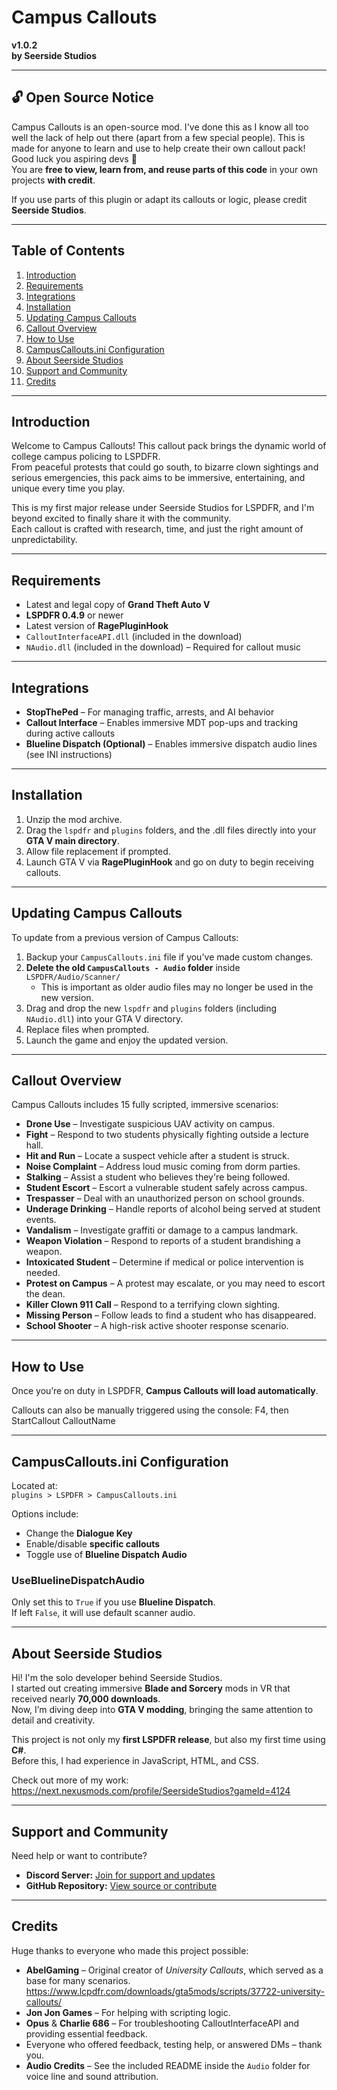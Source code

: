 # Campus Callouts  
**v1.0.2**  
**by Seerside Studios**  

---

## 🔓 Open Source Notice

Campus Callouts is an open-source mod. I've done this as I know all too well the lack of help out there (apart from a few special people). This is made for anyone to learn and use to help create their own callout pack! Good luck you aspiring devs 🥺  
You are **free to view, learn from, and reuse parts of this code** in your own projects **with credit**.

If you use parts of this plugin or adapt its callouts or logic, please credit **Seerside Studios**.  

---

## Table of Contents  
1. [Introduction](#introduction)  
2. [Requirements](#requirements)  
3. [Integrations](#integrations)  
4. [Installation](#installation)  
5. [Updating Campus Callouts](#updating-campus-callouts)  
6. [Callout Overview](#callout-overview)  
7. [How to Use](#how-to-use)  
8. [CampusCallouts.ini Configuration](#campuscalloutsini-configuration)  
9. [About Seerside Studios](#about-seerside-studios)  
10. [Support and Community](#support-and-community)  
11. [Credits](#credits)  

---

## Introduction

Welcome to Campus Callouts! This callout pack brings the dynamic world of college campus policing to LSPDFR.  
From peaceful protests that could go south, to bizarre clown sightings and serious emergencies, this pack aims to be immersive, entertaining, and unique every time you play.

This is my first major release under Seerside Studios for LSPDFR, and I'm beyond excited to finally share it with the community.  
Each callout is crafted with research, time, and just the right amount of unpredictability.

---

## Requirements

- Latest and legal copy of **Grand Theft Auto V**  
- **LSPDFR 0.4.9** or newer  
- Latest version of **RagePluginHook**  
- `CalloutInterfaceAPI.dll` (included in the download)  
- `NAudio.dll` (included in the download) – Required for callout music  

---

## Integrations

- **StopThePed** – For managing traffic, arrests, and AI behavior  
- **Callout Interface** – Enables immersive MDT pop-ups and tracking during active callouts  
- **Blueline Dispatch (Optional)** – Enables immersive dispatch audio lines (see INI instructions)  

---

## Installation

1. Unzip the mod archive.  
2. Drag the `lspdfr` and `plugins` folders, and the .dll files directly into your **GTA V main directory**.  
3. Allow file replacement if prompted.  
4. Launch GTA V via **RagePluginHook** and go on duty to begin receiving callouts.  

---

## Updating Campus Callouts

To update from a previous version of Campus Callouts:

1. Backup your `CampusCallouts.ini` file if you've made custom changes.  
2. **Delete the old `CampusCallouts - Audio` folder** inside `LSPDFR/Audio/Scanner/`  
   - This is important as older audio files may no longer be used in the new version.  
3. Drag and drop the new `lspdfr` and `plugins` folders (including `NAudio.dll`) into your GTA V directory.  
4. Replace files when prompted.  
5. Launch the game and enjoy the updated version.  

---

## Callout Overview

Campus Callouts includes 15 fully scripted, immersive scenarios:

- **Drone Use** – Investigate suspicious UAV activity on campus.  
- **Fight** – Respond to two students physically fighting outside a lecture hall.  
- **Hit and Run** – Locate a suspect vehicle after a student is struck.  
- **Noise Complaint** – Address loud music coming from dorm parties.  
- **Stalking** – Assist a student who believes they're being followed.  
- **Student Escort** – Escort a vulnerable student safely across campus.  
- **Trespasser** – Deal with an unauthorized person on school grounds.  
- **Underage Drinking** – Handle reports of alcohol being served at student events.  
- **Vandalism** – Investigate graffiti or damage to a campus landmark.  
- **Weapon Violation** – Respond to reports of a student brandishing a weapon.  
- **Intoxicated Student** – Determine if medical or police intervention is needed.  
- **Protest on Campus** – A protest may escalate, or you may need to escort the dean.  
- **Killer Clown 911 Call** – Respond to a terrifying clown sighting.  
- **Missing Person** – Follow leads to find a student who has disappeared.  
- **School Shooter** – A high-risk active shooter response scenario.  

---

## How to Use

Once you’re on duty in LSPDFR, **Campus Callouts will load automatically**.

Callouts can also be manually triggered using the console: F4, then StartCallout CalloutName


---

## CampusCallouts.ini Configuration

Located at:  
`plugins > LSPDFR > CampusCallouts.ini`

Options include:
- Change the **Dialogue Key**  
- Enable/disable **specific callouts**  
- Toggle use of **Blueline Dispatch Audio**  

### UseBluelineDispatchAudio  
Only set this to `True` if you use **Blueline Dispatch**.  
If left `False`, it will use default scanner audio.

---

## About Seerside Studios

Hi! I'm the solo developer behind Seerside Studios.  
I started out creating immersive **Blade and Sorcery** mods in VR that received nearly **70,000 downloads**.  
Now, I’m diving deep into **GTA V modding**, bringing the same attention to detail and creativity.

This project is not only my **first LSPDFR release**, but also my first time using **C#**.  
Before this, I had experience in JavaScript, HTML, and CSS.

Check out more of my work:  
https://next.nexusmods.com/profile/SeersideStudios?gameId=4124

---

## Support and Community

Need help or want to contribute?

- **Discord Server:** [Join for support and updates](https://discord.gg/7ngNaDJbfW)  
- **GitHub Repository:** [View source or contribute](https://github.com/SeersideStudios/CampusCallouts)  

---

## Credits

Huge thanks to everyone who made this project possible:

- **AbelGaming** – Original creator of *University Callouts*, which served as a base for many scenarios.  
  https://www.lcpdfr.com/downloads/gta5mods/scripts/37722-university-callouts/  
- **Jon Jon Games** – For helping with scripting logic.  
- **Opus** & **Charlie 686** – For troubleshooting CalloutInterfaceAPI and providing essential feedback.  
- Everyone who offered feedback, testing help, or answered DMs – thank you.  
- **Audio Credits** – See the included README inside the `Audio` folder for voice line and sound attribution.  

